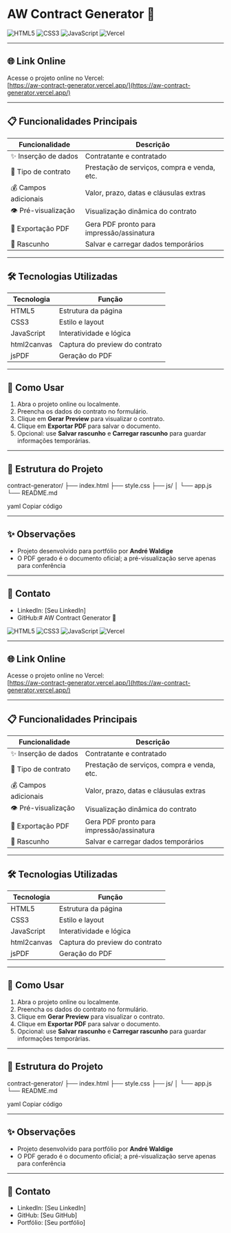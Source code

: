 # AW Contract Generator 🚀

![HTML5](https://img.shields.io/badge/HTML5-E34F26?style=flat&logo=html5&logoColor=white)
![CSS3](https://img.shields.io/badge/CSS3-1572B6?style=flat&logo=css3&logoColor=white)
![JavaScript](https://img.shields.io/badge/JavaScript-F7DF1E?style=flat&logo=javascript&logoColor=black)
![Vercel](https://img.shields.io/badge/Deploy-Vercel-000000?style=flat&logo=vercel&logoColor=white)

---

## 🌐 Link Online
Acesse o projeto online no Vercel:  
[https://aw-contract-generator.vercel.app/](https://aw-contract-generator.vercel.app/)

---

## 📋 Funcionalidades Principais

| Funcionalidade | Descrição |
|----------------|-----------|
| ✨ Inserção de dados | Contratante e contratado |
| 📝 Tipo de contrato | Prestação de serviços, compra e venda, etc. |
| 💰 Campos adicionais | Valor, prazo, datas e cláusulas extras |
| 👁 Pré-visualização | Visualização dinâmica do contrato |
| 📄 Exportação PDF | Gera PDF pronto para impressão/assinatura |
| 💾 Rascunho | Salvar e carregar dados temporários |

---

## 🛠 Tecnologias Utilizadas

| Tecnologia | Função |
|------------|--------|
| HTML5 | Estrutura da página |
| CSS3 | Estilo e layout |
| JavaScript | Interatividade e lógica |
| html2canvas | Captura do preview do contrato |
| jsPDF | Geração do PDF |

---

## 🚀 Como Usar

1. Abra o projeto online ou localmente.  
2. Preencha os dados do contrato no formulário.  
3. Clique em **Gerar Preview** para visualizar o contrato.  
4. Clique em **Exportar PDF** para salvar o documento.  
5. Opcional: use **Salvar rascunho** e **Carregar rascunho** para guardar informações temporárias.

---

## 📂 Estrutura do Projeto
contract-generator/
├── index.html
├── style.css
├── js/
│ └── app.js
└── README.md

yaml
Copiar código

---

## ✨ Observações
- Projeto desenvolvido para portfólio por **André Waldige**  
- O PDF gerado é o documento oficial; a pré-visualização serve apenas para conferência  

---

## 📣 Contato
- LinkedIn: [Seu LinkedIn]  
- GitHub:# AW Contract Generator 🚀

![HTML5](https://img.shields.io/badge/HTML5-E34F26?style=flat&logo=html5&logoColor=white)
![CSS3](https://img.shields.io/badge/CSS3-1572B6?style=flat&logo=css3&logoColor=white)
![JavaScript](https://img.shields.io/badge/JavaScript-F7DF1E?style=flat&logo=javascript&logoColor=black)
![Vercel](https://img.shields.io/badge/Deploy-Vercel-000000?style=flat&logo=vercel&logoColor=white)

---

## 🌐 Link Online
Acesse o projeto online no Vercel:  
[https://aw-contract-generator.vercel.app/](https://aw-contract-generator.vercel.app/)

---

## 📋 Funcionalidades Principais

| Funcionalidade | Descrição |
|----------------|-----------|
| ✨ Inserção de dados | Contratante e contratado |
| 📝 Tipo de contrato | Prestação de serviços, compra e venda, etc. |
| 💰 Campos adicionais | Valor, prazo, datas e cláusulas extras |
| 👁 Pré-visualização | Visualização dinâmica do contrato |
| 📄 Exportação PDF | Gera PDF pronto para impressão/assinatura |
| 💾 Rascunho | Salvar e carregar dados temporários |

---

## 🛠 Tecnologias Utilizadas

| Tecnologia | Função |
|------------|--------|
| HTML5 | Estrutura da página |
| CSS3 | Estilo e layout |
| JavaScript | Interatividade e lógica |
| html2canvas | Captura do preview do contrato |
| jsPDF | Geração do PDF |

---

## 🚀 Como Usar

1. Abra o projeto online ou localmente.  
2. Preencha os dados do contrato no formulário.  
3. Clique em **Gerar Preview** para visualizar o contrato.  
4. Clique em **Exportar PDF** para salvar o documento.  
5. Opcional: use **Salvar rascunho** e **Carregar rascunho** para guardar informações temporárias.

---

## 📂 Estrutura do Projeto
contract-generator/
├── index.html
├── style.css
├── js/
│ └── app.js
└── README.md

yaml
Copiar código

---

## ✨ Observações
- Projeto desenvolvido para portfólio por **André Waldige**  
- O PDF gerado é o documento oficial; a pré-visualização serve apenas para conferência  

---

## 📣 Contato
- LinkedIn: [Seu LinkedIn]  
- GitHub: [Seu GitHub]  
- Portfólio: [Seu portfólio]
